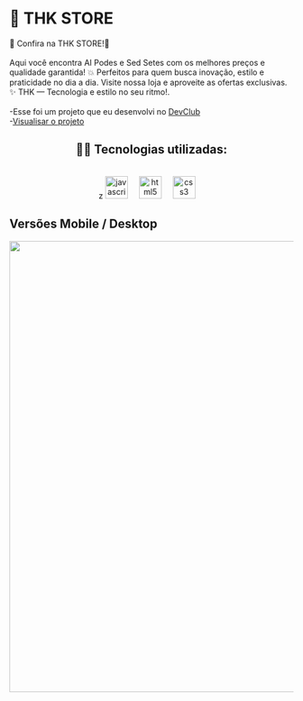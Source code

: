 <h1> 🎵 THK STORE </h1>
🔹 Confira na THK STORE!🔹<br> <br>
Aqui você encontra AI Podes e Sed Setes com os melhores preços e qualidade garantida!
💥 Perfeitos para quem busca inovação, estilo e praticidade no dia a dia.
Visite nossa loja e aproveite as ofertas exclusivas.
✨ THK — Tecnologia e estilo no seu ritmo!.<br><br>-Esse foi um projeto que eu desenvolvi no <a href="https://rodolfomori.com.br/devclub">DevClub</a><br>-<a href="https://tiagomdr.github.io/ThkStore/">Visualisar o projeto</a></p>
<h2 align="center">🧑‍💻 Tecnologias utilizadas:</h2>             
<br>   
<div align="center">z
  <img src="https://cdn.jsdelivr.net/gh/devicons/devicon/icons/javascript/javascript-original.svg" height="40" alt="javascript logo"  />
  <img width="12" />
  <img src="https://cdn.jsdelivr.net/gh/devicons/devicon/icons/html5/html5-original.svg" height="40" alt="html5 logo"  />
  <img width="12" />
  <img src="https://cdn.jsdelivr.net/gh/devicons/devicon/icons/css3/css3-original.svg" height="40" alt="css3 logo"  />
  <img width="12" />
</div>

  <h2>Versões Mobile / Desktop </h2>
<p > <img src="https://imgur.com/UPqamvN.png" width="800px" style="display-inline-block"> </p>
